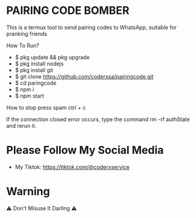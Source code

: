 # PAIRING CODE BOMBER
This is a termux tool to send pairing codes to WhatsApp, suitable for pranking friends

How To Run?
- $ pkg update && pkg upgrade
- $ pkg install nodejs
- $ pkg install git
- $ git clone https://github.com/coderxsa/pairingcode.git
- $ cd paringcode
- $ npm i
- $ npm start

How to stop press spam ctrl + c

If the connection closed error occurs, type the command rm -rf authState and rerun it.

# Please Follow My Social Media
- My Tiktok: https://tiktok.com/@coderxservice

# Warning
⚠️ Don't Misuse It Darling ⚠️
